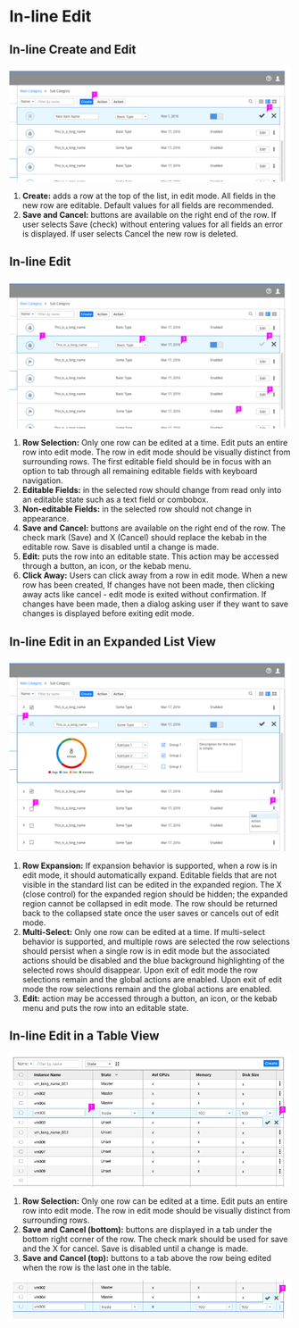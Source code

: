 # In-line Edit

## In-line Create and Edit
![Image of list with newly created row.](img/List_Edit_01.png)

1. **Create:** adds a row at the top of the list, in edit mode. All fields in the new row are editable. Default values for all fields are recommended.
2. **Save and Cancel:** buttons are available on the right end of the row. If user selects Save (check) without entering values for all fields an error is displayed. If user selects Cancel the new row is deleted.

## In-line Edit
![Image of list with edit action.](img/List_Edit_02.png)

1. **Row Selection:** Only one row can be edited at a time. Edit puts an entire row into edit mode. The row in edit mode should be visually distinct from surrounding rows. The first editable field should be in focus with an option to tab through all remaining editable fields with keyboard navigation.
2. **Editable Fields:**  in the selected row should change from read only into an editable state such as a text field or combobox.  
3. **Non-editable Fields:** in the selected row should not change in appearance.
4. **Save and Cancel:** buttons are available on the right end of the row. The check mark (Save) and X (Cancel) should replace the kebab in the editable row. Save is disabled until a change is made.
5. **Edit:** puts the row into an editable state. This action may be accessed through a button, an icon, or the kebab menu.
6. **Click Away:** Users can click away from a row in edit mode. When a new row has been created, If changes have not been made, then clicking away acts like cancel - edit mode is exited without confirmation. If changes have been made, then a dialog asking user if they want to save changes is displayed before exiting edit mode.


## In-line Edit in an Expanded List View
![Image of list with expanded row and edit action.](img/List_Edit_03.png)

1. **Row Expansion:** If expansion behavior is supported, when a row is in edit mode, it should automatically expand. Editable fields that are not visible in the standard list can be edited in the expanded region. The X (close control) for the expanded region should be hidden; the expanded region cannot be collapsed in edit mode. The row should be returned back to the collapsed state once the user saves or cancels out of edit mode.
2. **Multi-Select:** Only one row can be edited at a time. If multi-select behavior is supported, and multiple rows are selected the row selections should persist when a single row is in edit mode but the associated actions should be disabled and the blue background highlighting of the selected rows should disappear. Upon exit of edit mode the row selections remain and the global actions are enabled. Upon exit of edit mode the row selections remain and the global actions are enabled.
3. **Edit:** action may be accessed through a button, an icon, or the kebab menu and puts the row into an editable state.


## In-line Edit in a Table View
![Image of standard list view showing Edit action.](img/Table_01.png)

1. **Row Selection:** Only one row can be edited at a time. Edit puts an entire row into edit mode. The row in edit mode should be visually distinct from surrounding rows.
2. **Save and Cancel (bottom):** buttons are displayed in a tab under the bottom right corner of the row. The check mark should be used for save and the X for cancel. Save is disabled until a change is made.
3. **Save and Cancel (top):** buttons to a tab above the row being edited when the row is the last one in the table.

![Image of standard list view showing Edit action.](img/Table_02.png)
